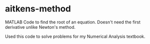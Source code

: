 # aitkens-method

MATLAB Code to find the root of an equation. Doesn't need the first derivative unlike Newton's method.

Used this code to solve problems for my Numerical Analysis textbook.
